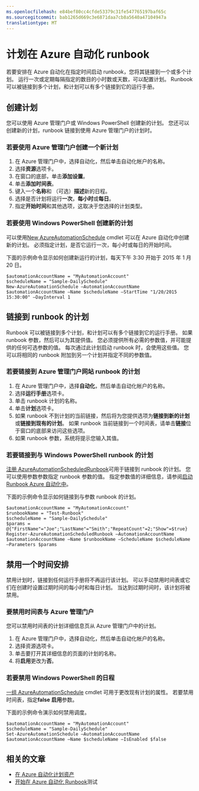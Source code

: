 ```yaml
---
ms.openlocfilehash: e84bef80cc4cfde53379c31fe547765197baf65c
ms.sourcegitcommit: bab1265d669c3e6871daa7cb8a5640a47104947a
translationtype: MT
---
```

<properties 
   pageTitle="计划在 Azure 自动化 runbook"
   description="描述如何创建在 Azure 自动化中的计划，以便您可以自动启动 runbook 在某一特定时间或定期计划。"
   services="automation"
   documentationCenter=""
   authors="bwren"
   manager="stevenka"
   editor="tysonn" />
<tags 
   ms.service="automation"
   ms.devlang="na"
   ms.topic="article"
   ms.tgt_pltfrm="na"
   ms.workload="infrastructure-services"
   ms.date="06/30/2015"
   ms.author="bwren" />

# 计划在 Azure 自动化 runbook

若要安排在 Azure 自动化在指定时间启动 runbook，您将其链接到一个或多个计划。 运行一次或定期每隔指定的数目的小时数或天数，可以配置计划。 Runbook 可以被链接到多个计划，和计划可以有多个链接到它的运行手册。

## 创建计划

您可以使用 Azure 管理门户或 Windows PowerShell 创建新的计划。 您还可以创建新的计划，runbook 链接到使用 Azure 管理门户的计划时。

### 若要使用 Azure 管理门户创建一个新计划

1. 在 Azure 管理门户中，选择自动化，然后单击自动化帐户的名称。
1. 选择**资源**选项卡。
1. 在窗口的底部，单击**添加设置**。
1. 单击**添加时间表**。
1. 键入一个**名称**和 （可选）**描述**新的日程。
1. 选择是否计划将运行**一次**，**每小时**或**每日**。
1. 指定**开始时间**和其他选项，这取决于您选择的计划类型。

### 若要使用 Windows PowerShell 创建新的计划

可以使用[New AzureAutomationSchedule](http://msdn.microsoft.com/library/azure/dn690271.aspx) cmdlet 可以在 Azure 自动化中创建新的计划。 必须指定计划，是否它运行一次，每小时或每日的开始时间。

下面的示例命令显示如何创建新运行的计划，每天下午 3:30 开始于 2015 年 1 月 20 日。

    $automationAccountName = "MyAutomationAccount"
    $scheduleName = "Sample-DailySchedule"
    New-AzureAutomationSchedule –AutomationAccountName $automationAccountName –Name $scheduleName –StartTime "1/20/2015 15:30:00" –DayInterval 1

## 链接到 runbook 的计划

Runbook 可以被链接到多个计划，和计划可以有多个链接到它的运行手册。 如果 runbook 参数，然后可以为其提供值。 您必须提供所有必需的参数值，并可能提供的任何可选参数的值。  每次通过此计划启动 runbook 时，会使用这些值。  您可以将相同的 runbook 附加到另一个计划并指定不同的参数值。

### 若要链接到 Azure 管理门户网站 runbook 的计划

1. 在 Azure 管理门户中，选择**自动化**，然后单击自动化帐户的名称。
1. 选择**运行手册**选项卡。
1. 单击 runbook 计划的名称。
1. 单击**计划**选项卡。
2. 如果 runbook 不到计划的当前链接，然后将为您提供选项为**链接到新的计划**或**链接到现有的计划**。  如果 runbook 当前链接到一个时间表，请单击**链接**位于窗口的底部来访问这些选项。
1. 如果 runbook 参数，系统将提示您输入其值。  

### 若要链接到与 Windows PowerShell runbook 的计划

[注册 AzureAutomationScheduledRunbook](http://msdn.microsoft.com/library/azure/dn690265.aspx)可用于链接到 runbook 的计划。 您可以使用参数参数指定 runbook 参数的值。 指定参数值的详细信息，请参阅[启动 Runbook Azure 自动化中](automation-starting-a-runbook.md)。

下面的示例命令显示如何链接到与参数 runbook 的计划。

    $automationAccountName = "MyAutomationAccount"
    $runbookName = "Test-Runbook"
    $scheduleName = "Sample-DailySchedule"
    $params = @{"FirstName"="Joe";"LastName"="Smith";"RepeatCount"=2;"Show"=$true}
    Register-AzureAutomationScheduledRunbook –AutomationAccountName $automationAccountName –Name $runbookName –ScheduleName $scheduleName –Parameters $params

## 禁用一个时间安排

禁用计划时，链接到任何运行手册将不再运行该计划。 可以手动禁用时间表或它们在创建时设置过期时间的每小时和每日计划。 当达到过期时间时，该计划将被禁用。

### 要禁用时间表与 Azure 管理门户

您可以禁用时间表的计划详细信息页从 Azure 管理门户中的计划。

1. 在 Azure 管理门户中，选择自动化，然后单击自动化帐户的名称。
1. 选择资源选项卡。
1. 单击要打开其详细信息的页面的计划的名称。
2. 将**启用**更改为**否**。

### 若要禁用 Windows PowerShell 的日程

[一组 AzureAutomationSchedule](http://msdn.microsoft.com/library/azure/dn690270.aspx) cmdlet 可用于更改现有计划的属性。 若要禁用时间表，指定**false** **启用**参数。

下面的示例命令演示如何禁用调度。

    $automationAccountName = "MyAutomationAccount"
    $scheduleName = "Sample-DailySchedule"
    Set-AzureAutomationSchedule –AutomationAccountName $automationAccountName –Name $scheduleName –IsEnabled $false

## 相关的文章

- [在 Azure 自动化计划资产](http://msdn.microsoft.com/library/azure/dn940016.aspx)
- [开始在 Azure 自动化 Runbook](automation-starting-a-runbook.md)测试
